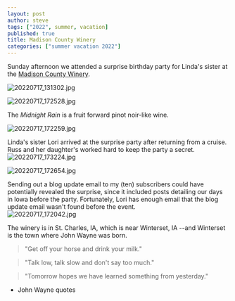 ```yaml
---
layout: post
author: steve
tags: ["2022", summer, vacation]
published: true
title: Madison County Winery
categories: ["summer vacation 2022"]
---
```

Sunday afternoon we attended a surprise birthday party for Linda's sister at the [Madison County Winery](https://www.madisoncountywinery.com/ 'Madison County Windery').  

![20220717_131302.jpg]({{site.pics_url}}/20220717_131302.jpg)

![20220717_172528.jpg]({{site.pics_url}}/20220717_172528.jpg)

The *Midnight Rain* is a fruit forward pinot noir-like wine.  

![20220717_172259.jpg]({{site.pics_url}}/20220717_172259.jpg)

Linda's sister Lori arrived at the surprise party after returning from a cruise.  Russ and her daughter's worked hard to keep the party a secret.
![20220717_173224.jpg]({{site.pics_url}}/20220717_173224.jpg)

![20220717_172654.jpg]({{site.pics_url}}/20220717_172654.jpg)

Sending out a blog update email to my (ten) subscribers could have potentially revealed the surprise, since it included posts detailing our days in Iowa before the party.  Fortunately, Lori has enough email that the blog update email wasn't found before the event.  
![20220717_172042.jpg]({{site.pics_url}}/20220717_172042.jpg)

The winery is in St. Charles, IA, which is near Winterset, IA --and Winterset is the town where John Wayne was born.  

> "Get off your horse and drink your milk."

> "Talk low, talk slow and don't say too much."

> "Tomorrow hopes we have learned something from yesterday."

- John Wayne quotes


